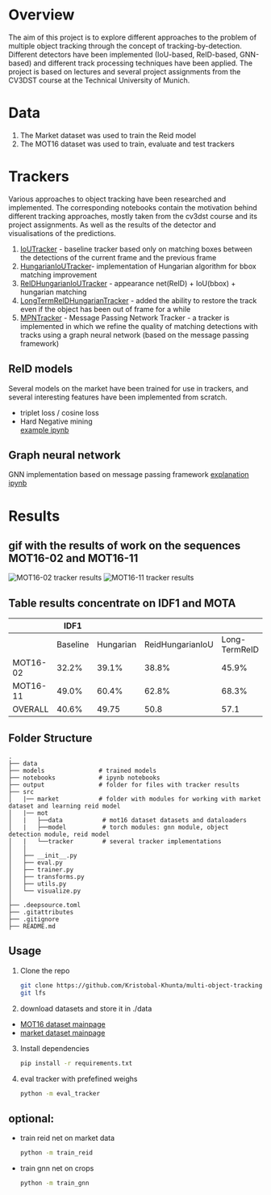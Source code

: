 # Overview
The aim of this project is to explore different approaches to the problem of multiple object tracking through the concept of tracking-by-detection. Different detectors have been implemented (IoU-based, ReID-based, GNN-based) and different track processing techniques have been applied.
The project is based on lectures and several project assignments from the CV3DST course at the Technical University of Munich.

# Data 
1. The Market dataset was used to train the Reid model
2. The MOT16 dataset was used to train, evaluate and test trackers

# Trackers
Various approaches to object tracking have been researched and implemented. The corresponding notebooks contain the motivation behind different tracking approaches, mostly taken from the cv3dst course and its project assignments. As well as the results of the detector and visualisations of the predictions.

1) [IoUTracker](notebooks/2.5-iou-tracker.ipynb ) - baseline tracker based only on matching boxes between the detections of the current frame and the previous frame
2) [HungarianIoUTracker](notebooks/3.0-hungarian_algo.ipynb)-  implementation of Hungarian algorithm for bbox matching improvement
3) [ReIDHungarianIoUTracker](notebooks/5.0-appearance-tracker.ipynb) - appearance net(ReID) + IoU(bbox) + hungarian matching 
4) [LongTermReIDHungarianTracker](notebooks/6.0-LongTermReidTracker.ipynb) - added the ability to restore the track even if the object has been out of frame for a while
5) [MPNTracker](notebooks/7.0-gnn.ipynb) - Message Passing Network Tracker - a tracker is implemented in which we refine the quality of matching detections with tracks using a graph neural network (based on the message passing framework)

## ReID models
Several models on the market have been trained for use in trackers, and several interesting features have been implemented from scratch.
- triplet loss / cosine loss
- Hard Negative mining  
[example ipynb](notebooks/4.0-reid-net.ipynb)

## Graph neural network
GNN implementation based on  message passing framework
[explanation ipynb](notebooks/7.0-gnn.ipynb)


# Results 

## gif with the results of work on the sequences MOT16-02 and MOT16-11

![MOT16-02 tracker results ](/output/figs/MOT16-02-result.gif) ![MOT16-11 tracker results](/output/figs/MOT16-11-result.gif) 

## Table results concentrate on IDF1 and MOTA

|          | IDF1     |            |                  |               |       |   | MOTA     |            |                  |               |       |   |
|----------|----------|------------|------------------|---------------|-------|---|----------|------------|------------------|---------------|-------|---|
|          | Baseline | Hungarian  | ReidHungarianIoU | Long-TermReID | GNN   |   | Baseline | Hungarian  | ReidHungarianIoU | Long-TermReID | GNN   |   |
| MOT16-02 | 32.2%    | 39.1%      | 38.8%            | 45.9%         | **48.5%** |   | 13.5%    | 48.9%      | 48.8%            | 49.4%         | **49.6%** |   |
| MOT16-11 | 49.0%    | 60.4%      | 62.8%            | 68.3%         | **70.3%** |   | 28.7%    | 76.3%      | 76.5%            | 75.9%         | **77.0%** |   |
| OVERALL  | 40.6%    | 49.75      | 50.8             | 57.1          | **59.4%** |   | 21.1%    | 62.6%      | 62.65%           | 62.65%        | **63.3%** |   |



## Folder Structure

    .
    ├── data
    ├── models               # trained models
    ├── notebooks            # ipynb notebooks
    ├── output               # folder for files with tracker results
    ├── src  
    │   |── market           # folder with modules for working with market dataset and learning reid model
    │   |── mot
    │   |   ├──data           # mot16 dataset datasets and dataloaders
    │   |   ├──model          # torch modules: gnn module, object  detection module, reid model
    │   |   └──tracker        # several tracker implementations
    │   │       
    │   ├── __init__.py
    │   ├── eval.py
    │   ├── trainer.py
    │   ├── transforms.py
    │   ├── utils.py 
    │   └── visualize.py  
    │               
    ├── .deepsource.toml
    ├── .gitattributes
    ├── .gitignore
    ├── README.md

## Usage

1. Clone the repo
   ```sh
   git clone https://github.com/Kristobal-Khunta/multi-object-tracking.git
   git lfs
   ```
2. download datasets and store it in ./data
- [MOT16 dataset mainpage](https://motchallenge.net/data/MOT16/)
- [market dataset mainpage](https://zheng-lab.cecs.anu.edu.au/Project/project_reid.html)
3. Install dependencies
   ```sh
   pip install -r requirements.txt
   ```
4. eval tracker with prefefined weighs
    ```sh
   python -m eval_tracker
   ```
## optional:
- train reid net on market data
   ```sh
   python -m train_reid
   ```
- train gnn net on crops
    ```sh
   python -m train_gnn
   ```